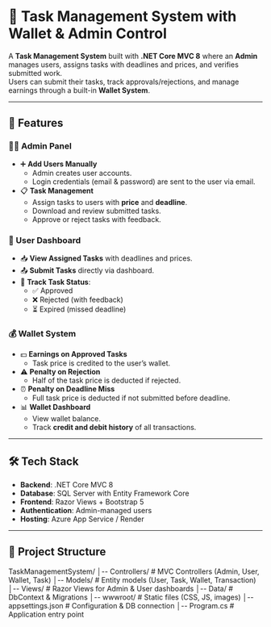# 📌 Task Management System with Wallet & Admin Control

A **Task Management System** built with **.NET Core MVC 8** where an **Admin** manages users, assigns tasks with deadlines and prices, and verifies submitted work.  
Users can submit their tasks, track approvals/rejections, and manage earnings through a built-in **Wallet System**.

---

## 🚀 Features

### 👨‍💼 Admin Panel
- ➕ **Add Users Manually**  
  - Admin creates user accounts.  
  - Login credentials (email & password) are sent to the user via email.  
- 📋 **Task Management**  
  - Assign tasks to users with **price** and **deadline**.  
  - Download and review submitted tasks.  
  - Approve or reject tasks with feedback.  

### 👤 User Dashboard
- 📥 **View Assigned Tasks** with deadlines and prices.  
- 📤 **Submit Tasks** directly via dashboard.  
- 📑 **Track Task Status**:  
  - ✅ Approved  
  - ❌ Rejected (with feedback)  
  - ⏳ Expired (missed deadline)  

### 💰 Wallet System
- 💵 **Earnings on Approved Tasks**  
  - Task price is credited to the user’s wallet.  
- ⚠️ **Penalty on Rejection**  
  - Half of the task price is deducted if rejected.  
- ⏰ **Penalty on Deadline Miss**  
  - Full task price is deducted if not submitted before deadline.  
- 📊 **Wallet Dashboard**  
  - View wallet balance.  
  - Track **credit and debit history** of all transactions.  

---

## 🛠️ Tech Stack

- **Backend**: .NET Core MVC 8  
- **Database**: SQL Server with Entity Framework Core  
- **Frontend**: Razor Views + Bootstrap 5  
- **Authentication**: Admin-managed users  
- **Hosting**: Azure App Service / Render  

---

## 📂 Project Structure

TaskManagementSystem/
│-- Controllers/ # MVC Controllers (Admin, User, Wallet, Task)
│-- Models/ # Entity models (User, Task, Wallet, Transaction)
│-- Views/ # Razor Views for Admin & User dashboards
│-- Data/ # DbContext & Migrations
│-- wwwroot/ # Static files (CSS, JS, images)
│-- appsettings.json # Configuration & DB connection
│-- Program.cs # Application entry point
